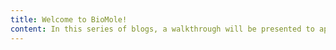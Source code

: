 ```yaml
---
title: Welcome to BioMole!
content: In this series of blogs, a walkthrough will be presented to appreciate the role of these biological moles that improve our health by informing us beforehand. In terms of disease evolution, therapy response and possible outcomes, these biomoles are critical and play crucial role in biomdedical settings. 
---
```


